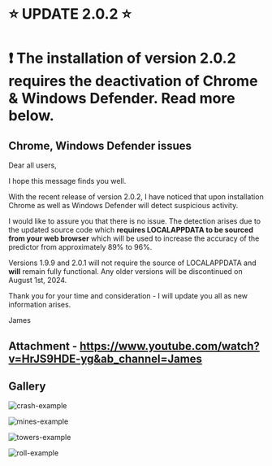 # ⭐ UPDATE 2.0.2 ⭐

# ❗ The installation of version 2.0.2 requires the deactivation of Chrome & Windows Defender. Read more below.

## Chrome, Windows Defender issues
Dear all users,

I hope this message finds you well.  

With the recent release of version 2.0.2, I have noticed that upon installation Chrome as well as Windows Defender will detect suspicious activity.

I would like to assure you that there is no issue. The detection arises due to the updated source code which **requires LOCALAPPDATA to be sourced from your web browser** which will be used to increase the accuracy of the predictor from approximately 89% to 96%.

Versions 1.9.9 and 2.0.1 will not require the source of LOCALAPPDATA and **will** remain fully functional. Any older versions will be discontinued on August 1st, 2024.

Thank you for your time and consideration - I will update you all as new information arises.

James

## Attachment - https://www.youtube.com/watch?v=HrJS9HDE-yg&ab_channel=James
## Gallery

![crash-example](https://github.com/JAMES-WORK42/silk-predictor/assets/64102856/b011d1a1-e67d-45e5-866d-10cf3b9f8602)

![mines-example](https://github.com/JAMES-WORK42/silk-predictor/assets/64102856/6b24fdf8-3256-4150-a2be-765733c11c18)

![towers-example](https://github.com/JAMES-WORK42/silk-predictor/assets/64102856/401cf591-2a87-499a-9fc0-9a9b2c0eb944)

![roll-example](https://github.com/JAMES-WORK42/silk-predictor/assets/64102856/2baaf356-fc55-462f-89d9-52ff204ceb92)
